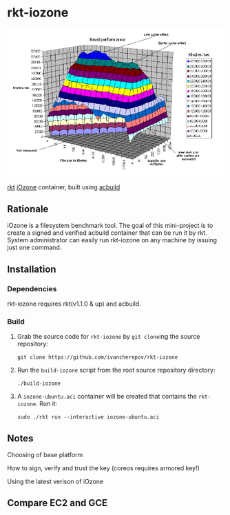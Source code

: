 # rkt-iozone
![](https://github.com/IvanCherepov/rkt-iozone/blob/master/assets/read.gif)

 [rkt](https://coreos.com/rkt) [iOzone](http://www.iozone.org) container, built using [acbuild](https://github.com/appc/acbuild)

## Rationale
 iOzone is a filesystem benchmark tool. The goal of this mini-project is to create a signed and verified acbuild container that can be run it by rkt. System administrator can easily run rkt-iozone on any machine by issuing just one command. 

## Installation

### Dependencies
rkt-iozone requires rkt(v1.1.0 & up) and acbuild.

### Build
1. Grab the source code for `rkt-iozone` by `git clone`ing the source repository:
   ```
   git clone https://github.com/ivancherepov/rkt-iozone
   ```

2. Run the `build-iozone` script from the root source repository directory:
   ```
   ./build-iozone
   ```

3. A `iozone-ubuntu.aci` container will be created that contains the `rkt-iozone`. Run it:
   ```
   sudo ./rkt run --interactive iozone-ubuntu.aci
   ```
## Notes

Choosing of base platform

How to sign, verify and trust the key (coreos requires armored key!)

Using the latest verison of iOzone

## Compare EC2 and GCE

 
